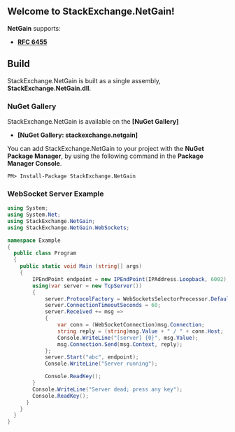 ## Welcome to StackExchange.NetGain! ##

**NetGain** supports:

- **[RFC 6455](https://tools.ietf.org/html/rfc6455)**

## Build ##

StackExchange.NetGain is built as a single assembly, **StackExchange.NetGain.dll**.

### NuGet Gallery ###

StackExchange.NetGain is available on the **[NuGet Gallery]**

- **[NuGet Gallery: stackexchange.netgain]**

You can add StackExchange.NetGain to your project with the **NuGet Package Manager**, by using the following command in the **Package Manager Console**.

    PM> Install-Package StackExchange.NetGain

### WebSocket Server Example ###

```csharp
using System;
using System.Net;
using StackExchange.NetGain;
using StackExchange.NetGain.WebSockets;

namespace Example
{
  public class Program
  {
    public static void Main (string[] args)
    {
		IPEndPoint endpoint = new IPEndPoint(IPAddress.Loopback, 6002);
		using(var server = new TcpServer())
		{
			server.ProtocolFactory = WebSocketsSelectorProcessor.Default;
			server.ConnectionTimeoutSeconds = 60;
			server.Received += msg =>
			{
				var conn = (WebSocketConnection)msg.Connection;
				string reply = (string)msg.Value + " / " + conn.Host;
				Console.WriteLine("[server] {0}", msg.Value);
				msg.Connection.Send(msg.Context, reply);
			};
			server.Start("abc", endpoint);
			Console.WriteLine("Server running");

			Console.ReadKey();
		}
		Console.WriteLine("Server dead; press any key");
		Console.ReadKey();
      }
    }
  }
}
```

